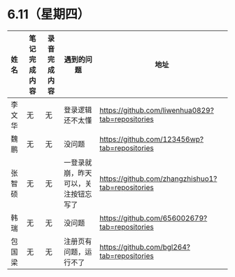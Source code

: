
# 6.11（星期四）

| 姓名   | 笔记完成内容| 录音完成内容 | 遇到的问题| 地址                                                 |
| :----- | ------------------------------------------------------------ | ------------ | -------------------------------------------------- | ---------------------------------------------------- |
| 李文华  | 无        |       无     |登录逻辑还不太懂 | https://github.com/liwenhua0829?tab=repositories
| 魏鹏    | 无        |       无     |没问题   |   https://github.com/123456wp?tab=repositories
| 张智硕  | 无        |       无     |一登录就崩，昨天可以，关注按钮忘写了| https://github.com/zhangzhishuo1?tab=repositories
| 韩瑞    | 无        |       无     |没问题   | https://github.com/656002679?tab=repositories
| 包国梁  | 无        |       无     |注册页有问题，运行不了   |       https://github.com/bgl264?tab=repositories
